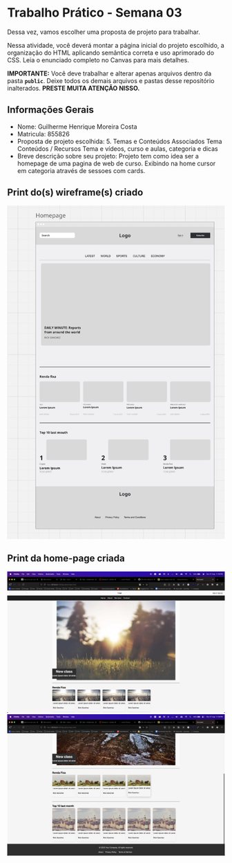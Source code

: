 # Trabalho Prático - Semana 03

Dessa vez, vamos escolher uma proposta de projeto para trabalhar.

Nessa atividade, você deverá montar a página inicial do projeto escolhido, a organização do HTML aplicando semântica correta e uso aprimorado do CSS. Leia o enunciado completo no Canvas para mais detalhes.

**IMPORTANTE:** Você deve trabalhar e alterar apenas arquivos dentro da pasta **`public`**. Deixe todos os demais arquivos e pastas desse repositório inalterados. **PRESTE MUITA ATENÇÃO NISSO.**

## Informações Gerais

- Nome: Guilherme Henrique Moreira Costa
- Matricula: 855826
- Proposta de projeto escolhida: 5. Temas e Conteúdos Associados 	Tema 	Conteúdos / Recursos 	Tema e vídeos, curso e aulas, categoria e dicas
- Breve descrição sobre seu projeto: Projeto tem como idea ser a homepage de uma pagina de web de curso. Exibindo na home cursor em categoria através de sessoes com cards.


## Print do(s) wireframe(s) criado

![alt text](image.png)


## Print da home-page criada
![alt text](image-1.png)
![alt text](image-2.png)

